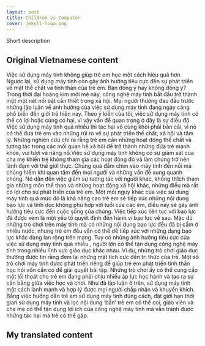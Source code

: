 ```yaml
---
layout: post
title: Children vs Computer
cover: jekyll-logo.png
---
```

Short description
## Original Vietnamese content
Việc sử dụng máy tính không giúp trẻ em học một cách hiệu quả hơn. Ngược lại, sử dụng máy tính còn gây ảnh hưởng tiêu cực đến sự phát triển về mặt thể chất và tinh thần của trẻ em. Bạn đồng ý hay không đồng ý?
Trong thời đại hoàng kim mới mẻ này, công nghệ máy tính bắt đầu trở thành một một nét nổi bật cần thiết trong xã hội. Mọi người thường đau đầu trước những lập luận về ảnh hưởng của việc sử dụng máy tính đang ngày càng phổ biến đến giới trẻ hiện nay. Theo ý kiến của tôi, việc sử dụng máy tính có thể có lợi hoặc cũng có hại, vì vậy vấn đề quan trọng ở đây là sự điều độ. Việc sử dụng máy tính quá nhiều thì tác hại vô cùng khỏi phải bàn cãi, vì nó có thể đưa trẻ em vào những rủi ro về sự phát triển thể chất, xã hội và tâm lý. Những nghiên cứu chỉ ra rằng trẻ em cần những hoạt động thể chất và tương tác trong các mối quan hệ xã hội để trở thành những đứa trẻ mạnh khỏe, vui tươi và năng nổ.Việc sử dụng máy tính không có sự giám sát của cha mẹ khiến trẻ không tham gia các hoạt động đó và làm chúng trở nên lãnh đạm với thế giới thực. Chúng quá đắm chìm vào máy tính đến nỗi mà chúng hiếm khi quan tâm đến mọi người và những vấn đề xung quanh chúng. Nó dẫn đến việc giảm sự tương tác với người khác, không th1ch tham gia những môn thể thao và những hoạt động xã hội khác, những điều mà rất có lợi cho sự phát triển của trẻ em. Một mối nguy khác của việc sử dụng máy tính quá mức đó là khả năng cao trẻ em sẽ tiếp xúc những nội dung bạo lực và tình dục không phù hợp với tuổi của các em, điều này sẽ gây ảnh hưởng tiêu cực đến cuộc sống của chúng. Việc tiếp xúc liên tục với bạo lực đã được xem là một yếu tố quyết định đến hành vi bạo lực về sau. Mặc dù những trò chơi trên máy tính mà có những nội dung bạo lực đều đã bị cấm ở nhiều nước, nhưng trẻ em đều vẫn có thể dễ tiếp xúc với những dạng bạo lực khác đang lan rộng trên mạng. Tuy có những ảnh hưởng tiêu cực của việc sử dụng máy tính quá nhiều , người lớn có thể tận dụng công nghệ máy tính trong nhiều lĩnh vực giáo dục khác nhau. Ví dụ, những trò chơi giáo dục thường được tin rằng đem lại những mặt tích cực đến tri thức của trẻ. Một số trò chơi máy tính được phát triển riêng để giúp trẻ em phát triển tinh thần học hỏi vốn cần có để giải quyết bài tập. Những trò chơi ấy có thể cung cấp một lối thoát cho trẻ em đang phải chịu nhiều áp lực học hành và tạo ra sự cân bằng giữa việc học và chơi. Như đã lập luận ở trên, sử dụng máy tính một cách lành mạnh và hợp lý được mọi người chấp nhận và khuyến khích. Bằng việc hướng dẫn trẻ em sử dụng máy tính đúng cách, đặt giới hạn thời gian sử dụng máy tính và lọc nội dung ‘bẩn’ trẻ em có thể coi, giáo viên và cha mẹ có thể tận dụng lợi ích của công nghệ máy tính mà vẫn tránh được những tác hại mà trẻ có thể gặp.

## My translated content


